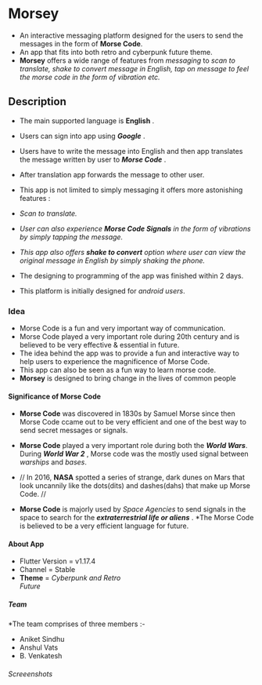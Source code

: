 # Morsey

* An interactive messaging platform designed for the users to send the messages in the form of **Morse Code**.
* An app that fits into both retro and cyberpunk future theme.
* **Morsey** offers a wide range of features from *messaging* to *scan to translate, shake to convert message in English, tap on message to feel the morse code in the form of vibration etc.*


## Description
* The main supported language is **English** . 
* Users can sign into app using ***Google*** .
* Users have to write the message into English and then app translates the message written by user to ***Morse Code*** . 
* After translation app forwards the message to other user.

* This app is not limited to simply messaging it offers more astonishing features :
* *Scan to translate.*
* *User can also experience **Morse Code Signals** in the form of vibrations by simply tapping the message.* 
* *This app also offers **shake to convert** option where user can view the original message in English by simply shaking the phone.*

* The designing to programming of the app was finished within 2 days.
* This platform is initially designed for *android users*.

### Idea

* Morse Code is a fun and very important way of communication.
* Morse Code played a very important role during 20th century and is believed to be very effective & essential in future.
* The idea behind the app was to provide a fun and interactive way to help users to experience the magnificence of Morse Code.
* This app can also be seen as a fun way to learn morse code.
* **Morsey** is designed to bring change in the lives of common people 

#### Significance of Morse Code

* **Morse Code** was discovered in 1830s by Samuel Morse since then Morse Code ccame out to be very efficient and one of the best way to
send secret messages or signals.

* **Morse Code** played a very important role during both the ***World Wars***.
During ***World War 2*** , Morse code was the mostly used signal between *warships* and *bases*.
* // In 2016, **NASA** spotted a series of strange, dark dunes on Mars that look uncannily like 
the dots(dits) and dashes(dahs) that make up
Morse Code. //
 * **Morse Code** is majorly used by *Space Agencies* to send signals in the space to search for the ***extraterrestrial life or aliens*** .
 *The Morse Code is believed to be a very efficient language for future.

#### About App
* Flutter Version = v1.17.4
* Channel = Stable
* **Theme** = *Cyberpunk and Retro*       
              *Future*


##### Team

*The team comprises of three members :-
* Aniket Sindhu
* Anshul Vats
* B. Venkatesh

###### Screeenshots



